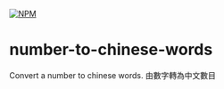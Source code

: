 [![NPM](https://nodei.co/npm/number-to-chinese-words.png)](https://www.npmjs.com/package/number-to-chinese-words)

# number-to-chinese-words
Convert a number to chinese words. 由數字轉為中文數目
